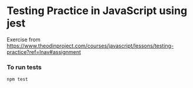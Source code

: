 # Testing Practice in JavaScript using jest

Exercise from https://www.theodinproject.com/courses/javascript/lessons/testing-practice?ref=lnav#assignment

### To run tests

```JavaScript
npm test
```